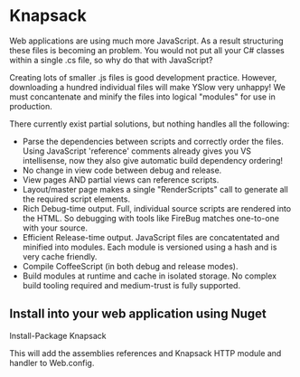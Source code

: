 # Knapsack
Web applications are using much more JavaScript. As a result structuring these files is becoming an problem. You would not put all your C# classes within a single .cs file, so why do that with JavaScript?

Creating lots of smaller .js files is good development practice. However, downloading a hundred individual files will make YSlow very unhappy! We must concantenate and minify the files into logical "modules" for use in production.

There currently exist partial solutions, but nothing handles all the following:

* Parse the dependencies between scripts and correctly order the files.
  Using JavaScript 'reference' comments already gives you VS intellisense, now they also give automatic build dependency ordering!
* No change in view code between debug and release.
* View pages AND partial views can reference scripts.
* Layout/master page makes a single "RenderScripts" call to generate all the required script elements.
* Rich Debug-time output.
  Full, individual source scripts are rendered into the HTML. So debugging with tools like FireBug matches one-to-one with your source.
* Efficient Release-time output.
  JavaScript files are concatentated and minified into modules. Each module is versioned using a hash and is very cache friendly.
* Compile CoffeeScript (in both debug and release modes).
* Build modules at runtime and cache in isolated storage.
  No complex build tooling required and medium-trust is fully supported.

## Install into your web application using Nuget
Install-Package Knapsack

This will add the assemblies references and Knapsack HTTP module and handler to Web.config. 

